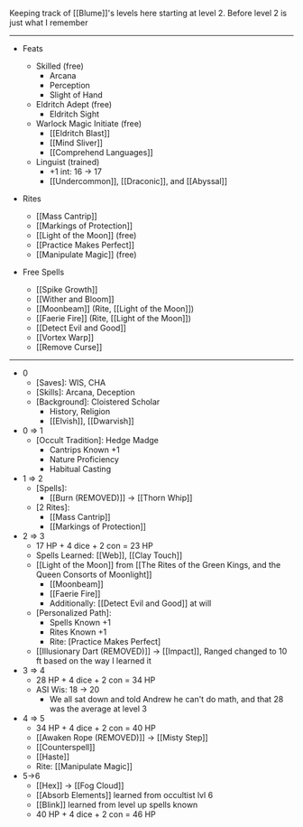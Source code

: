 Keeping track of [[Blume]]'s levels here starting at level 2. Before level 2 is just what I remember

---
- Feats
	- Skilled (free)
		- Arcana
		- Perception
		- Slight of Hand
	- Eldritch Adept (free)
		- Eldritch Sight
	- Warlock Magic Initiate (free)
		- [[Eldritch Blast]]
		- [[Mind Sliver]]
		- [[Comprehend Languages]]
	- Linguist (trained)
		- +1 int: 16 -> 17
		- [[Undercommon]], [[Draconic]], and [[Abyssal]]

- Rites
	- [[Mass Cantrip]]
	- [[Markings of Protection]]
	- [[Light of the Moon]] (free)
	- [[Practice Makes Perfect]]
	- [[Manipulate Magic]] (free)

- Free Spells
	- [[Spike Growth]]
	- [[Wither and Bloom]]
	- [[Moonbeam]] (Rite, [[Light of the Moon]])
	- [[Faerie Fire]] (Rite, [[Light of the Moon]])
	- [[Detect Evil and Good]]
	- [[Vortex Warp]]
	- [[Remove Curse]]

---
- 0
	- [Saves]: WIS, CHA
	- [Skills]: Arcana, Deception
	- [Background]: Cloistered Scholar
		- History, Religion
		- [[Elvish]], [[Dwarvish]]
- 0 => 1
	- [Occult Tradition]: Hedge Madge
		- Cantrips Known +1
		- Nature Proficiency
		- Habitual Casting
- 1 => 2
	- [Spells]:
		- [[Burn (REMOVED)]] -> [[Thorn Whip]]
	- [2 Rites]:
		- [[Mass Cantrip]]
		- [[Markings of Protection]]
- 2 => 3
	- 17 HP + 4 dice + 2 con = 23 HP
	- Spells Learned: [[Web]], [[Clay Touch]]
	- [[Light of the Moon]] from [[The Rites of the Green Kings, and the Queen Consorts of Moonlight]] 
		- [[Moonbeam]]
		- [[Faerie Fire]]
		- Additionally: [[Detect Evil and Good]] at will
	- [Personalized Path]: 
		- Spells Known +1
		- Rites Known +1
		- Rite: [Practice Makes Perfect]
	- [[Illusionary Dart (REMOVED)]] -> [[Impact]], Ranged changed to 10 ft based on the way I learned it
- 3 => 4
	- 28 HP + 4 dice + 2 con = 34 HP
	- ASI Wis: 18 -> 20
		- We all sat down and told Andrew he can't do math, and that 28 was the average at level 3
- 4 => 5
	- 34 HP + 4 dice + 2 con = 40 HP
	- [[Awaken Rope (REMOVED)]] -> [[Misty Step]]
	- [[Counterspell]]
	- [[Haste]]
	- Rite: [[Manipulate Magic]]
- 5->6
	- [[Hex]] -> [[Fog Cloud]]
	- [[Absorb Elements]] learned from occultist lvl 6
	- [[Blink]] learned from level up spells known
	- 40 HP + 4 dice + 2 con = 46 HP